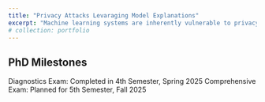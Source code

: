 ```yaml
---
title: "Privacy Attacks Levaraging Model Explanations"
excerpt: "Machine learning systems are inherently vulnerable to privacy attacks, which can extract various aspects of the model, including its training data, model parameters, and sensitive attributes related to the training data. Moreover, model explanations can inadvertently disclose additional information that further aids such attacks. The goal is to assess the extent to which we can recover information from the model by leveraging this additional information"
# collection: portfolio
---
```



## PhD Milestones
Diagnostics Exam: Completed in 4th Semester, Spring 2025
Comprehensive Exam: Planned for 5th Semester, Fall 2025
